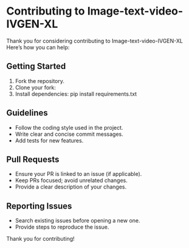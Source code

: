 # Contributing to Image-text-video-IVGEN-XL

Thank you for considering contributing to Image-text-video-IVGEN-XL Here’s how you can help:

## Getting Started
1. Fork the repository.
2. Clone your fork:
3. Install dependencies:
  pip install requirements.txt

## Guidelines
- Follow the coding style used in the project.
- Write clear and concise commit messages.
- Add tests for new features.

## Pull Requests
- Ensure your PR is linked to an issue (if applicable).
- Keep PRs focused; avoid unrelated changes.
- Provide a clear description of your changes.

## Reporting Issues
- Search existing issues before opening a new one.
- Provide steps to reproduce the issue.

Thank you for contributing!
